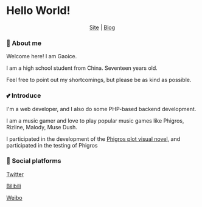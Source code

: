 #  Hello World!
  
<p align="center">
   <a href="https://gaoice.top/">Site</a> | 
   <a href="https://gaoice.ba7jcm.live/">Blog</a>
</p>
  
### 🌱 About me
Welcome here! I am Gaoice.

I am a high school student from China. Seventeen years old.

Feel free to point out my shortcomings, but please be as kind as possible.

### 💕 Introduce
I'm a web developer, and I also do some PHP-based backend development.

I am a music gamer and love to play popular music games like Phigros, Rizline, Malody, Muse Dush.

I participated in the development of the [Phigros plot visual novel](https://www.bilibili.com/opus/769241519232122903), and participated in the testing of Phigros

### 💬 Social platforms
[Twitter](https://twitter.com/Gaoice)

[Bilibili](https://space.bilibili.com/1963534045)

[Weibo](https://weibo.com/u/7854103418)

